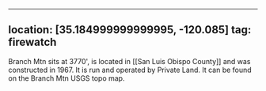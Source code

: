 
---
location: [35.184999999999995, -120.085]
tag: firewatch
---

Branch Mtn sits at 3770', is located in [[San Luis Obispo County]] and was constructed in 1967. It is run and operated by Private Land. It can be found on the Branch Mtn USGS topo map.
